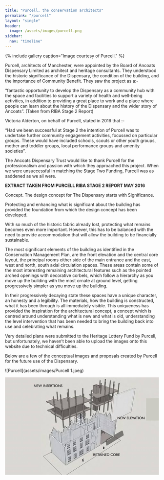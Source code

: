 ```yaml
---
title: "Purcell, the conservation architects"
permalink: "/purcell"
layout: "single"
header:
  image: /assets/images/purcell.png
sidebar:
  nav: "timeline"
---
```


{% include gallery caption="Image courtesy of Purcell." %}

Purcell, architects of Manchester, were appointed by the Board of Ancoats Dispensary Limited as architect and heritage consultants.  They understood the historic significance of the Dispensary, the condition of the building, and the importance of Community Benefit.  They saw the project as a:-

“fantastic opportunity to develop the Dispensary as a community hub with the space and facilities to support a variety of health and well-being activities, in addition to providing a great place to work and a place where people can learn about the history of the Dispensary and the wider story of Ancoats”. (Taken from RIBA Stage 2 Report) 

Victoria Alderton, on behalf of Purcell, stated in 2016 that :-

“Had we been successful at Stage 2 the intention of Purcell was to undertake further community engagement activities, focussed on particular groups.  These would have included schools, scouts or other youth groups, mother and toddler groups, local performance groups and amenity societies”.  

The Ancoats Dispensary Trust would like to thank Purcell for the professionalism and passion with which they approached this project. When we were unsuccessful in matching the Stage Two Funding, Purcell was as saddened as we all were.



**EXTRACT TAKEN FROM PURCELL RIBA STAGE 2 REPORT MAY 2016**

Concept. 
The design concept for The Dispensary starts with Significance.

Protecting and enhancing what is significant about the building has provided the foundation from which the design concept has been developed.

With so much of the historic fabric already lost, protecting what remains becomes even more important.  However, this has to be balanced with the need to provide accommodation that will allow the building to be financially sustainable.

The most significant elements of the building as identified in the Conservation Management Plan, are the front elevation and the central core layout, the principal rooms either side of the main entrance and the east, west and north, south axial circulation spaces.  These areas contain some of the most interesting remaining architectural features such as the pointed arched openings with decorative corbels, which follow a hierarchy as you move up the building with the most ornate at ground level, getting progressively simpler as you move up the building.  

In their progressively decaying state these spaces have a unique character, an honesty and a legibility.  The materials, how the building is constructed, what it has been through is all immediately visible.  This uniqueness has provided the inspiration for the architectural concept, a concept which is centred around understanding what is new and what is old, understanding the level intervention that has been needed to bring the building back into use and celebrating what remains. 

Very detailed plans were submitted to the Heritage Lottery Fund by Purcell, but unfortunately, we haven’t been able to upload the images onto this website due to technical difficulties.

Below are a few of the conceptual images and proposals created by Purcell for the future use of the Dispensary.   

![Purcell](assets/images/Purcell 1.jpeg)

![Purcell2](assets/images/Purcell2.jpeg)
